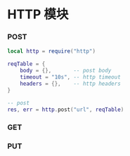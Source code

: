 # HTTP 模块


### POST
```lua
local http = require("http")

reqTable = {
    body = {},       -- post body
    timeout = "10s", -- http timeout  
    headers = {},    -- http headers
}

-- post
res, err = http.post("url", reqTable)
```

### GET

### PUT


